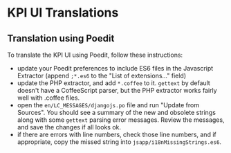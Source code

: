 # KPI UI Translations 

## Translation using Poedit

To translate the KPI UI using Poedit, follow these instructions: 

* update your Poedit preferences to include ES6 files in the Javascript Extractor (append `;*.es6` to the "List of extensions..." field)
* update the PHP extractor, and add `*.coffee` to it. `gettext` by default doesn't have a CoffeeScript parser, but the PHP extractor works fairly well with .coffee files. 
* open the `en/LC_MESSAGES/djangojs.po` file and run "Update from Sources". You should see a summary of the new and obsolete strings along with some `gettext` parsing error messages. Review the messages, and save the changes if all looks ok. 
* if there are errors with line numbers, check those line numbers, and if appropriate, copy the missed string into `jsapp/i18nMissingStrings.es6`.